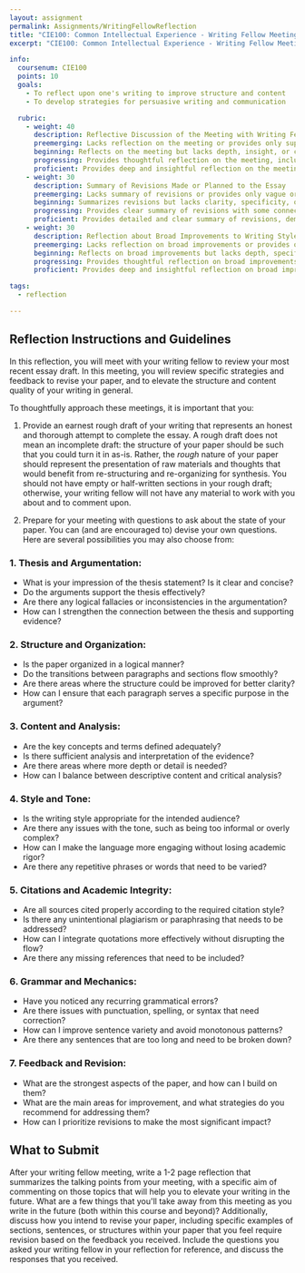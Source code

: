 ```yaml
---
layout: assignment
permalink: Assignments/WritingFellowReflection
title: "CIE100: Common Intellectual Experience - Writing Fellow Meeting Reflection"
excerpt: "CIE100: Common Intellectual Experience - Writing Fellow Meeting Reflection"

info:
  coursenum: CIE100
  points: 10
  goals:
    - To reflect upon one's writing to improve structure and content
    - To develop strategies for persuasive writing and communication

  rubric:
    - weight: 40
      description: Reflective Discussion of the Meeting with Writing Fellow
      preemerging: Lacks reflection on the meeting or provides only superficial or irrelevant details.
      beginning: Reflects on the meeting but lacks depth, insight, or connection to the writing process.
      progressing: Provides thoughtful reflection on the meeting, including some insights and connections to the writing process, but may lack specificity or originality.
      proficient: Provides deep and insightful reflection on the meeting, including specific details, connections to the writing process, and thoughtful analysis of the interaction.
    - weight: 30
      description: Summary of Revisions Made or Planned to the Essay
      preemerging: Lacks summary of revisions or provides only vague or irrelevant details.
      beginning: Summarizes revisions but lacks clarity, specificity, or connection to the feedback received.
      progressing: Provides clear summary of revisions with some connection to feedback received but may lack depth or comprehensive understanding of changes.
      proficient: Provides detailed and clear summary of revisions, demonstrating a comprehensive understanding of changes made or planned, and a strong connection to feedback received.
    - weight: 30
      description: Reflection about Broad Improvements to Writing Style Moving Forward
      preemerging: Lacks reflection on broad improvements or provides only superficial or irrelevant details.
      beginning: Reflects on broad improvements but lacks depth, specificity, or connection to personal writing development.
      progressing: Provides thoughtful reflection on broad improvements with some specificity and connection to personal writing development but may lack depth or comprehensive understanding.
      proficient: Provides deep and insightful reflection on broad improvements, demonstrating a comprehensive understanding of personal writing development and a thoughtful plan for future growth.

tags:
  - reflection

---
```


## Reflection Instructions and Guidelines

In this reflection, you will meet with your writing fellow to review your most recent essay draft.  In this meeting, you will review specific strategies and feedback to revise your paper, and to elevate the structure and content quality of your writing in general.

To thoughtfully approach these meetings, it is important that you:

1. Provide an earnest rough draft of your writing that represents an honest and thorough attempt to complete the essay.  A rough draft does not mean an incomplete draft: the structure of your paper should be such that you could turn it in as-is.  Rather, the *rough* nature of your paper should represent the presentation of raw materials and thoughts that would benefit from re-structuring and re-organizing for synthesis.  You should not have empty or half-written sections in your rough draft; otherwise, your writing fellow will not have any material to work with you about and to comment upon.

2. Prepare for your meeting with questions to ask about the state of your paper.  You can (and are encouraged to) devise your own questions.  Here are several possibilities you may also choose from:

### 1. **Thesis and Argumentation:**
   - What is your impression of the thesis statement? Is it clear and concise?
   - Do the arguments support the thesis effectively?
   - Are there any logical fallacies or inconsistencies in the argumentation?
   - How can I strengthen the connection between the thesis and supporting evidence?

### 2. **Structure and Organization:**
   - Is the paper organized in a logical manner?
   - Do the transitions between paragraphs and sections flow smoothly?
   - Are there areas where the structure could be improved for better clarity?
   - How can I ensure that each paragraph serves a specific purpose in the argument?

### 3. **Content and Analysis:**
   - Are the key concepts and terms defined adequately?
   - Is there sufficient analysis and interpretation of the evidence?
   - Are there areas where more depth or detail is needed?
   - How can I balance between descriptive content and critical analysis?

### 4. **Style and Tone:**
   - Is the writing style appropriate for the intended audience?
   - Are there any issues with the tone, such as being too informal or overly complex?
   - How can I make the language more engaging without losing academic rigor?
   - Are there any repetitive phrases or words that need to be varied?

### 5. **Citations and Academic Integrity:**
   - Are all sources cited properly according to the required citation style?
   - Is there any unintentional plagiarism or paraphrasing that needs to be addressed?
   - How can I integrate quotations more effectively without disrupting the flow?
   - Are there any missing references that need to be included?

### 6. **Grammar and Mechanics:**
   - Have you noticed any recurring grammatical errors?
   - Are there issues with punctuation, spelling, or syntax that need correction?
   - How can I improve sentence variety and avoid monotonous patterns?
   - Are there any sentences that are too long and need to be broken down?

### 7. **Feedback and Revision:**
   - What are the strongest aspects of the paper, and how can I build on them?
   - What are the main areas for improvement, and what strategies do you recommend for addressing them?
   - How can I prioritize revisions to make the most significant impact?

## What to Submit

After your writing fellow meeting, write a 1-2 page reflection that summarizes the talking points from your meeting, with a specific aim of commenting on those topics that will help you to elevate your writing in the future.  What are a few things that you'll take away from this meeting as you write in the future (both within this course and beyond)?  Additionally, discuss how you intend to revise your paper, including specific examples of sections, sentences, or structures within your paper that you feel require revision based on the feedback you received.  Include the questions you asked your writing fellow in your reflection for reference, and discuss the responses that you received.

